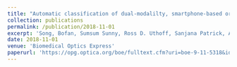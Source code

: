 ```yaml
---
title: "Automatic classification of dual-modalilty, smartphone-based oral dysplasia and malignancy images using deep learning"
collection: publications
permalink: /publication/2018-11-01
excerpt: 'Song, Bofan, Sumsum Sunny, Ross D. Uthoff, Sanjana Patrick, Amritha Suresh, Trupti Kolur, G. Keerthi et al. "Automatic classification of dual-modalilty, smartphone-based oral dysplasia and malignancy images using deep learning." Biomedical optics express 9, no. 11 (2018): 5318.'
date: 2018-11-01
venue: 'Biomedical Optics Express'
paperurl: 'https://opg.optica.org/boe/fulltext.cfm?uri=boe-9-11-5318&id=399039'
---
```


